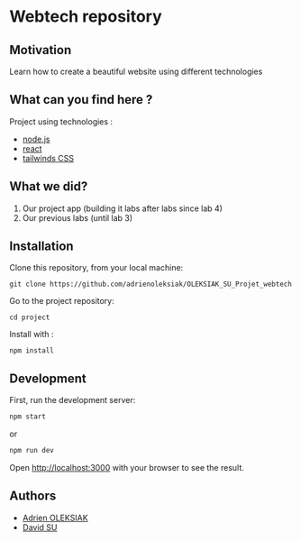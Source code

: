 # Webtech repository

## Motivation

Learn how to create a beautiful website using different technologies

## What can you find here ?

Project using technologies :
- [node.js](https://nodejs.org/en/about/)
- [react](https://reactjs.org/docs/getting-started.html)
- [tailwinds CSS](https://tailwindcss.com/)

## What we did?

1. Our project app (building it labs after labs since lab 4)
2. Our previous labs (until lab 3)

## Installation

Clone this repository, from your local machine:
  ```
  git clone https://github.com/adrienoleksiak/OLEKSIAK_SU_Projet_webtech
  ```

Go to the project repository:
  ```
  cd project
  ```
  
Install with :
  ```
  npm install
  ```

## Development

First, run the development server:

```bash
npm start
```

or

```bash
npm run dev
```

Open [http://localhost:3000](http://localhost:3000) with your browser to see the result.

## Authors

- [Adrien OLEKSIAK](https://github.com/adrienoleksiak)
- [David SU](https://github.com/dvdbx)
